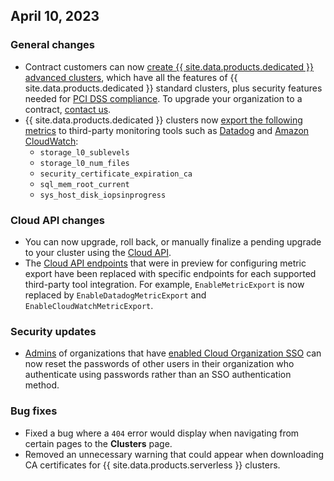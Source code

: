 ## April 10, 2023

<h3> General changes </h3>

- Contract customers can now [create {{ site.data.products.dedicated }} advanced clusters](../cockroachcloud/create-your-cluster.html#step-1-start-the-cluster-creation-process), which have all the features of {{ site.data.products.dedicated }} standard clusters, plus security features needed for [PCI DSS compliance](../cockroachcloud/pci-dss.html). To upgrade your organization to a contract, [contact us](https://cockroachlabs.com/contact-sales).
- {{ site.data.products.dedicated }} clusters now [export the following metrics](../cockroachcloud/export-metrics.html#the-metricexport-endpoint) to third-party monitoring tools such as [Datadog](../cockroachcloud/export-metrics.html?filters=datadog-metrics-export) and [Amazon CloudWatch](../cockroachcloud/export-metrics.html?filters=aws-metrics-export):
  - `storage_l0_sublevels`
  - `storage_l0_num_files`
  - `security_certificate_expiration_ca`
  - `sql_mem_root_current`
  - `sys_host_disk_iopsinprogress`
  
<h3> Cloud API changes </h3>

- You can now upgrade, roll back, or manually finalize a pending upgrade to your cluster using the [Cloud API](../cockroachcloud/cloud-api.html).
- The [Cloud API endpoints](../cockroachcloud/cloud-api.html) that were in preview for configuring metric export have been replaced with specific endpoints for each supported third-party tool integration. For example, `EnableMetricExport` is now replaced by `EnableDatadogMetricExport` and `EnableCloudWatchMetricExport`.

<h3> Security updates </h3>

- [Admins](../cockroachcloud/authorization.html#org-administrator-legacy) of organizations that have [enabled Cloud Organization SSO](../cockroachcloud/cloud-org-sso.html) can now reset the passwords of other users in their organization who authenticate using passwords rather than an SSO authentication method.

<h3> Bug fixes </h3>

- Fixed a bug where a `404` error would display when navigating from certain pages to the **Clusters** page.
- Removed an unnecessary warning that could appear when downloading CA certificates for {{ site.data.products.serverless }} clusters.
